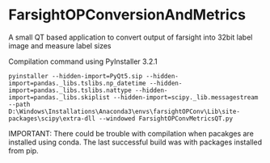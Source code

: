 # FarsightOPConversionAndMetrics
A small QT based application to convert output of farsight into 32bit label image and measure label sizes

Compilation command using PyInstaller 3.2.1

`pyinstaller --hidden-import=PyQt5.sip --hidden-import=pandas._libs.tslibs.np_datetime --hidden-import=pandas._libs.tslibs.nattype --hidden-import=pandas._libs.skiplist --hidden-import=scipy._lib.messagestream --path D:\Windows\Installations\Anaconda3\envs\farsightOPConv\Lib\site-packages\scipy\extra-dll --windowed FarsightOPConvMetricsQT.py`

IMPORTANT:
There could be trouble with compilation when pacakges are installed using conda. The last successful
build was with packages installed from pip.